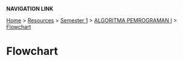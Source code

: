 **NAVIGATION LINK**

[Home](/README.md) > [Resources](/Resources/README.md) > [Semester 1](/Resources/SEMESTER_1/README.md) > [ALGORITMA PEMROGRAMAN I](/Resources/SEMESTER_1/ALPRO/README.md) > [Flowchart](/Resources/SEMESTER_1/ALPRO/2_flowchart/README.md)

# Flowchart

